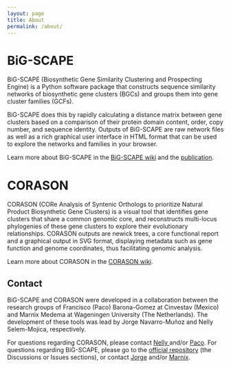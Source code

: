 ```yaml
---
layout: page
title: About
permalink: /about/
---
```


# BiG-SCAPE

BiG-SCAPE (Biosynthetic Gene Similarity Clustering and Prospecting Engine) is a Python software package that constructs sequence similarity networks of biosynthetic gene clusters (BGCs) and groups them into gene cluster families (GCFs).

BiG-SCAPE does this by rapidly calculating a distance matrix between gene clusters based on a comparison of their protein domain content, order, copy number, and sequence identity. Outputs of BiG-SCAPE are raw network files as well as a rich graphical user interface in HTML format that can be used to explore the networks and families in your browser.

Learn more about BiG-SCAPE in the [BiG-SCAPE wiki](https://github.com/medema-group/BiG-SCAPE/wiki) and the [publication](https://pubmed.ncbi.nlm.nih.gov/31768033/).

# CORASON

CORASON (CORe Analysis of Syntenic Orthologs to prioritize Natural Product Biosynthetic Gene Clusters) is a visual tool that identifies gene clusters that share a common genomic core, and reconstructs multi-locus phylogenies of these gene clusters to explore their evolutionary relationships. CORASON outputs are newick trees, a core functional report and a graphical output in SVG format, displaying metadata such as gene function and genome coordinates, thus facilitating genomic analysis.

Learn more about CORASON in the [CORASON wiki](https://github.com/nselem/corason/wiki).

## Contact

BiG-SCAPE and CORASON were developed in a collaboration between the research groups of Francisco (Paco) Barona-Gomez at Cinvestav (Mexico) and Marnix Medema at Wageningen University (The Netherlands). The development of these tools was lead by Jorge Navarro-Muñoz and Nelly Selem-Mojica, respectively.

For questions regarding CORASON, please contact  <a href="mailto:nselem84@gmail.com"> Nelly </a> and/or <a href="mailto:f.barona.gomez@biology.leidenuniv.nl">Paco</a>. For questions regarding BiG-SCAPE, please go to the [official repository](https://github.com/medema-group/BiG-SCAPE) (the Discussions or Issues sections), or contact <a href="mailto:jorge.c.navarro.munoz@gmail.com">Jorge</a> and/or  <a href="mailto:marnix.medema@wur.nl">Marnix</a>.<br>
